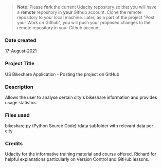 >**Note**: Please **fork** the current Udacity repository so that you will have a **remote** repository in **your** Github account. Clone the remote repository to your local machine. Later, as a part of the project "Post your Work on Github", you will push your proposed changes to the remote repository in your Github account.

### Date created
17-August-2021

### Project Title
US Bikeshare Application - Posting the project on GitHub

### Description
Allows the user to analyse certain city's bikeshare information and provides usage statistics

### Files used
bikeshare.py (Python Source Code)
/data subfolder with relevant data per city

### Credits
Udacity for the informative training material and course offered.
Richard for helpful explanations particularly on Version Control and GitHub lessons.

